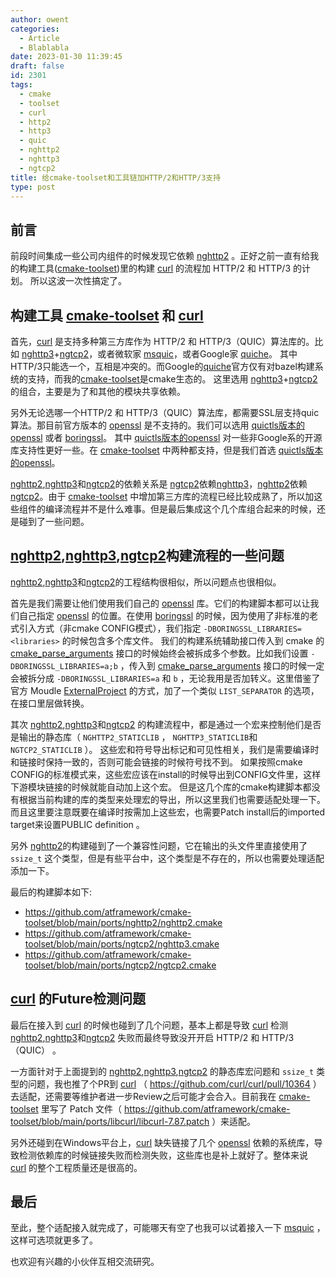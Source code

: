```yaml
---
author: owent
categories:
  - Article
  - Blablabla
date: 2023-01-30 11:39:45
draft: false
id: 2301
tags: 
  - cmake
  - toolset
  - curl
  - http2
  - http3
  - quic
  - nghttp2
  - nghttp3
  - ngtcp2
title: 给cmake-toolset和工具链加HTTP/2和HTTP/3支持
type: post
---
```


## 前言

前段时间集成一些公司内组件的时候发现它依赖 [nghttp2][3] 。正好之前一直有给我的构建工具([cmake-toolset][1])里的构建 [curl][2] 的流程加 HTTP/2 和 HTTP/3 的计划。
所以这波一次性搞定了。

## 构建工具 [cmake-toolset][1] 和 [curl][2]

首先，[curl][2] 是支持多种第三方库作为 HTTP/2 和 HTTP/3（QUIC）算法库的。比如 [nghttp3][4]+[ngtcp2][5]，或者微软家 [msquic][7]，或者Google家 [quiche][6]。
其中HTTP/3只能选一个，互相是冲突的。而Google的[quiche][6]官方仅有对bazel构建系统的支持，而我的[cmake-toolset][1]是cmake生态的。
这里选用 [nghttp3][4]+[ngtcp2][5] 的组合，主要是为了和其他的模块共享依赖。

另外无论选哪一个HTTP/2 和 HTTP/3（QUIC）算法库，都需要SSL层支持quic算法。那目前官方版本的 [openssl][9] 是不支持的。我们可以选用 [quictls版本的openssl][10] 或者 [boringssl][8]。
其中 [quictls版本的openssl][10] 对一些非Google系的开源库支持性更好一些。在 [cmake-toolset][1] 中两种都支持，但是我们首选 [quictls版本的openssl][10]。

[nghttp2][3],[nghttp3][4]和[ngtcp2][5]的依赖关系是 [ngtcp2][5]依赖[nghttp3][4]，[nghttp2][3]依赖[ngtcp2][5]。由于 [cmake-toolset][1] 中增加第三方库的流程已经比较成熟了，所以加这些组件的编译流程并不是什么难事。但是最后集成这个几个库组合起来的时候，还是碰到了一些问题。

## [nghttp2][3],[nghttp3][4],[ngtcp2][5]构建流程的一些问题

[nghttp2][3],[nghttp3][4]和[ngtcp2][5]的工程结构很相似，所以问题点也很相似。

首先是我们需要让他们使用我们自己的 [openssl][9] 库。它们的构建脚本都可以让我们自己指定 [openssl][9] 的位置。在使用 [boringssl][8] 的时候，因为使用了非标准的老式引入方式（非cmake CONFIG模式），我们指定 `-DBORINGSSL_LIBRARIES=<libraries>` 的时候包含多个库文件。
我们的构建系统辅助接口传入到 cmake 的 [cmake_parse_arguments][11] 接口的时候始终会被拆成多个参数。比如我们设置 `-DBORINGSSL_LIBRARIES=a;b` ，传入到 [cmake_parse_arguments][11] 接口的时候一定会被拆分成 `-DBORINGSSL_LIBRARIES=a` 和 `b` ，无论我用是否加转义。这里借鉴了官方 Moudle [ExternalProject][12] 的方式，加了一个类似 `LIST_SEPARATOR` 的选项，在接口里层做转换。

其次 [nghttp2][3],[nghttp3][4]和[ngtcp2][5] 的构建流程中，都是通过一个宏来控制他们是否是输出的静态库（ `NGHTTP2_STATICLIB` ， `NGHTTP3_STATICLIB`和 `NGTCP2_STATICLIB` ）。
这些宏和符号导出标记和可见性相关，我们是需要编译时和链接时保持一致的，否则可能会链接的时候符号找不到。
如果按照cmake CONFIG的标准模式来，这些宏应该在install的时候导出到CONFIG文件里，这样下游模块链接的时候就能自动加上这个宏。
但是这几个库的cmake构建脚本都没有根据当前构建的库的类型来处理宏的导出，所以这里我们也需要适配处理一下。而且这里要注意既要在编译时按需加上这些宏，也需要Patch install后的imported target来设置PUBLIC definition 。

另外 [nghttp2][3]的构建碰到了一个兼容性问题，它在输出的头文件里直接使用了 `ssize_t` 这个类型，但是有些平台中，这个类型是不存在的，所以也需要处理适配添加一下。

最后的构建脚本如下:

+ https://github.com/atframework/cmake-toolset/blob/main/ports/nghttp2/nghttp2.cmake
+ https://github.com/atframework/cmake-toolset/blob/main/ports/ngtcp2/nghttp3.cmake
+ https://github.com/atframework/cmake-toolset/blob/main/ports/ngtcp2/ngtcp2.cmake

## [curl][2] 的Future检测问题

最后在接入到 [curl][2] 的时候也碰到了几个问题，基本上都是导致 [curl][2] 检测 [nghttp2][3],[nghttp3][4]和[ngtcp2][5] 失败而最终导致没开开启 HTTP/2 和 HTTP/3（QUIC） 。

一方面针对于上面提到的 [nghttp2][3],[nghttp3][4],[ngtcp2][5] 的静态库宏问题和 `ssize_t` 类型的问题，我也推了个PR到 [curl][2] （ https://github.com/curl/curl/pull/10364 ）去适配，还需要等维护者进一步Review之后可能才会合入。目前我在 [cmake-toolset][1] 里写了 Patch 文件（ https://github.com/atframework/cmake-toolset/blob/main/ports/libcurl/libcurl-7.87.patch ）来适配。

另外还碰到在Windows平台上，[curl][2] 缺失链接了几个 [openssl][9] 依赖的系统库，导致检测依赖库的时候链接失败而检测失败，这些库也是补上就好了。整体来说 [curl][2] 的整个工程质量还是很高的。

## 最后

至此，整个适配接入就完成了，可能哪天有空了也我可以试着接入一下 [msquic][7] ，这样可选项就更多了。

也欢迎有兴趣的小伙伴互相交流研究。

[1]: https://github.com/atframework/cmake-toolset
[2]: https://github.com/curl/curl.git
[3]: https://github.com/nghttp2/nghttp2.git
[4]: https://github.com/ngtcp2/nghttp3.git
[5]: https://github.com/ngtcp2/ngtcp2.git
[6]: https://github.com/google/quiche
[7]: https://github.com/microsoft/msquic
[8]: https://github.com/google/boringssl
[9]: https://www.openssl.org/
[10]: https://github.com/quictls/openssl
[11]: https://cmake.org/cmake/help/latest/command/cmake_parse_arguments.html
[12]: https://cmake.org/cmake/help/latest/module/ExternalProject.html

